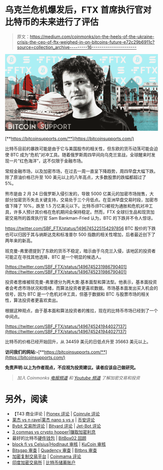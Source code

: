 # 乌克兰危机爆发后，FTX 首席执行官对比特币的未来进行了评估

> 原文：<https://medium.com/coinmonks/on-the-heels-of-the-ukraine-crisis-the-ceo-of-ftx-weighed-in-on-bitcoins-future-e72c29b6911c?source=collection_archive---------16----------------------->

![](img/e3497791220ced750e877f94389dbd88.png)

[**https://bitcoinsupports.com/**](https://bitcoinsupports.com/)

比特币目前的暴跌可能是由于它与美国股市的相关性，但东欧的货币动荡可能会迫使 BTC 成为“危机”对冲工具。随着俄罗斯周四早间向乌克兰宣战，全球醒来时发现一片“红色海洋”，这不仅限于金融市场。

常规金融市场，以及加密市场，在过去一周一直呈下降趋势，周四早盘大幅下跌。除了原油价格已升至 100 美元以上的八年高点，大多数股票的跌幅都超过了 5%。

熊市是由 2 月 24 日俄罗斯入侵引发的，导致 5000 亿美元的加密市场抛售，大部分加密货币失去关键支持，交易处于三个月低点。在亚洲早盘交易时段，加密市值下降了 10%，跌至 1.5 万亿美元以下。比特币(BTC)被视为通胀和危机对冲工具，许多人预计其价格在危机期间会保持稳定。然而，FTX 全球衍生品和现货加密交易所的首席执行官 Sam Bankman-Fried 认为，BTC 的下跌并不令人惊讶。

https://twitter.com/SBF_FTX/status/1496745225154297856
BTC 股价的下跌也可以归因于其与纳斯达克和标准普尔 500 指数的相关性增加，后者最近创下了两年来的新高。

班克曼-弗里德提到了东欧的货币不稳定，暗示由于乌克兰入侵，该地区的投资者可能正在寻找其他选择，BTC 是一个明显的候选人。

[https://twitter.com/SBF_FTX/status/1496745231986790401](https://twitter.com/SBF_FTX/status/1496745231986790401)

投资者思维被班克曼-弗里德分为两大类:基本面型和算法型。他表示，基本面投资者会考虑市场状况和情绪，而算法投资者更喜欢数据。市场基本面发出买入机会的信号，因为 BTC 是一个危机对冲工具，但基于数据和 BTC 与股票市场的相关性，算法投资者更喜欢卖出。

根据这种观点，由于基本面和算法投资者的推拉，现在的比特币市场已经到了一个中间点。

[https://twitter.com/SBF_FTX/status/1496745241944027137](https://twitter.com/SBF_FTX/status/1496745241944027137)

比特币的价格已经开始回升，从 34459 美元的日低点升至 35663 美元以上。

**访问我们的网站:-**[**https://bitcoinsupports.com/**](https://bitcoinsupports.com/)

**免责声明:以上为作者观点，不应视为投资建议。读者应该自己做研究。**

> *加入 Coinmonks* [*电报频道*](https://t.me/coincodecap) *和* [*Youtube 频道*](https://www.youtube.com/c/coinmonks/videos) *了解加密交易和投资*

# 另外，阅读

*   【T43 商业评论 | [Pionex 评论](https://coincodecap.com/pionex-review-exchange-with-crypto-trading-bot) | [Coinrule 评论](/coinmonks/coinrule-review-2021-a-beginner-friendly-crypto-trading-bot-daf0504848ba)
*   [莱杰 vs n rave](/coinmonks/ledger-vs-ngrave-zero-7e40f0c1d694)|[莱杰 nano s vs x](/coinmonks/ledger-nano-s-vs-x-battery-hardware-price-storage-59a6663fe3b0) | [币安评论](/coinmonks/binance-review-ee10d3bf3b6e)
*   [Bybit 交易所评论](/coinmonks/bybit-exchange-review-dbd570019b71) | [Bityard 评论](https://coincodecap.com/bityard-reivew) | [Jet-Bot 评论](https://coincodecap.com/jet-bot-review)
*   [3 commas vs crypto hopper](/coinmonks/3commas-vs-pionex-vs-cryptohopper-best-crypto-bot-6a98d2baa203)|[赚取加密利息](/coinmonks/earn-crypto-interest-b10b810fdda3)
*   最好的比特币[硬件钱包](/coinmonks/hardware-wallets-dfa1211730c6) | [BitBox02 回顾](/coinmonks/bitbox02-review-your-swiss-bitcoin-hardware-wallet-c36c88fff29)
*   [block fi vs Celsius](/coinmonks/blockfi-vs-celsius-vs-hodlnaut-8a1cc8c26630)|[Hodlnaut 审核](/coinmonks/hodlnaut-review-best-way-to-hodl-is-to-earn-interest-on-your-bitcoin-6658a8c19edf) | [KuCoin 审核](https://coincodecap.com/kucoin-review)
*   [Bitsgap 审查](/coinmonks/bitsgap-review-a-crypto-trading-bot-that-makes-easy-money-a5d88a336df2) | [Quadency 审查](/coinmonks/quadency-review-a-crypto-trading-automation-platform-3068eaa374e1) | [Bitbns 审查](/coinmonks/bitbns-review-38256a07e161)
*   [加密复制交易平台](/coinmonks/top-10-crypto-copy-trading-platforms-for-beginners-d0c37c7d698c) | [Coinmama 评论](/coinmonks/coinmama-review-ace5641bde6e)
*   [印度加密交易所](/coinmonks/bitcoin-exchange-in-india-7f1fe79715c9) | [比特币储蓄账户](/coinmonks/bitcoin-savings-account-e65b13f92451)